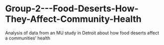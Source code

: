 # Group-2---Food-Deserts-How-They-Affect-Community-Health
Analysis of data from an MU study in Detroit about how food deserts affect a communities’ health
